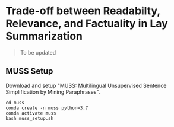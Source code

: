 # Trade-off between Readabilty, Relevance, and Factuality in Lay Summarization

> To be updated

## MUSS Setup

Download and setup "MUSS: Multilingual Unsupervised Sentence Simplification by Mining Paraphrases".


```
cd muss
conda create -n muss python=3.7
conda activate muss
bash muss_setup.sh
```